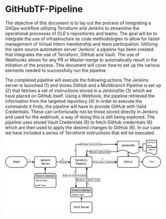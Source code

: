 # GitHubTF-Pipeline


The objective of this document is to lay out the process of integrating a GitOps workflow utilizing Terraform and Jenkins to streamline the operational processes of OLE's repositories and teams.
The goal will be to integrate the use of infrastructure as code methodologies to allow for faster management of Virtual Intern membership and team participation.
Utilizing the open source automation server ‘Jenkins’ a pipeline has been created that integrates the use of Terraform, GitHub and Vault. The use of Webhooks allows for any PR or Master merge to automatically result in the initiation of the process. 
This document will cover how to set up the various elements needed to successfully run the pipeline. 


The completed pipeline will execute the following actions
The Jenkins server is launched (1) and stores GitHub and a Multibranch Pipeline is set up (2) that fetches a set of instructions stored in a Jenkinsfile (3) which we have placed on GitHub itself. Using a Webhook, the pipeline retrieved the information from the targeted repository (4) 
In order to execute the commands it finds, the pipeline will have to provide GitHub with Valid Credentials. These can unfortunatly not be those stored directly in Jenkins and used for the webhook, a way of doing this is still being explored. 
The pipeline uses stored Vault Credentials (5) to fetch GitHub credentials (6) which are then used to apply the desired changes to GitHub (6). In our case we have included a series of Terraform instructions that will be executed.   
 
![JenkinsFlow](./images/jenkinsflow.jpg)
